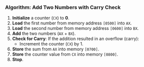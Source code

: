 ### Algorithm: Add Two Numbers with Carry Check

1.  **Initialize** a counter (`CX`) to **0**.
2.  **Load** the first number from memory address `[0500]` into `AX`.
3.  **Load** the second number from memory address `[0600]` into `BX`.
4.  **Add** the two numbers (`AX` + `BX`).
5.  **Check for Carry**: If the addition resulted in an overflow (carry):
    * Increment the counter (`CX`) by 1.
6.  **Store** the sum from `AX` into memory `[0700]`.
7.  **Store** the counter value from `CX` into memory `[0800]`.
8.  **Stop**.